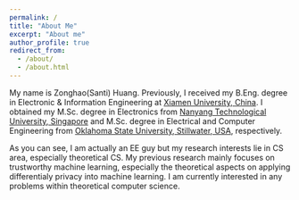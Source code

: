 ```yaml
---
permalink: /
title: "About Me"
excerpt: "About me"
author_profile: true
redirect_from: 
  - /about/
  - /about.html
---
```


My name is Zonghao(Santi) Huang. Previously, I received my B.Eng. degree in Electronic & Information Engineering at [Xiamen University, China](https://en.xmu.edu.cn/). I obtained my M.Sc. degree in Electronics from [Nanyang Technological University, Singapore](https://www.ntu.edu.sg/Pages/home.aspx) and M.Sc. degree in Electrical and Computer Engineering from [Oklahoma State University, Stillwater, USA](https://go.okstate.edu/), respectively.

As you can see, I am actually an EE guy but my research interests lie in CS area, especially theoretical CS. My previous research mainly focuses on trustworthy machine learning, especially the theoretical aspects on applying differentialy privacy into machine learning. I am currently interested in any problems within theoretical computer science.
